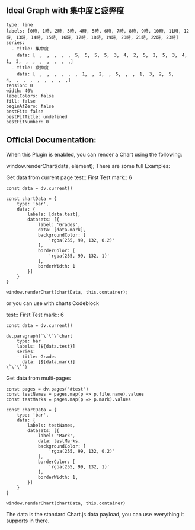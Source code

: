 ## Ideal Graph with 集中度と疲弊度

```chart
type: line
labels: [0時, 1時, 2時, 3時, 4時, 5時, 6時, 7時, 8時, 9時, 10時, 11時, 12時, 13時, 14時, 15時, 16時, 17時, 18時, 19時, 20時, 21時, 22時, 23時]
series:
  - title: 集中度
    data: [　,　,　,　,　,　5,　5,　5,　5,　3,　4,　2,　5,　2,　5,　3,　4,　1,　3,　,　,　,　,　,　,　,]
  - title: 疲弊度
    data: [　,　,　,　,　,　,　1,　,　2,　,　5,　,　,　1,　3,　2,　5,　4,　,　,　,　,　,　,　,　,]
tension: 0
width: 40%
labelColors: false
fill: false
beginAtZero: false
bestFit: false
bestFitTitle: undefined
bestFitNumber: 0
```



## Official Documentation: 


When this Plugin is enabled, you can render a Chart using the following:

window.renderChart(data, element);
There are some full Examples:

Get data from current page 
test:: First Test
mark:: 6

```dataviewjs
const data = dv.current()

const chartData = {
    type: 'bar',
    data: {
        labels: [data.test],
        datasets: [{
            label: 'Grades',
            data: [data.mark],
            backgroundColor: [
                'rgba(255, 99, 132, 0.2)'
            ],
            borderColor: [
                'rgba(255, 99, 132, 1)'
            ],
            borderWidth: 1
        }]
    }
}

window.renderChart(chartData, this.container);
```
or you can use with charts Codeblock

test:: First Test
mark:: 6

```dataviewjs
const data = dv.current()

dv.paragraph(`\`\`\`chart
    type: bar
    labels: [${data.test}]
    series:
    - title: Grades
      data: [${data.mark}]
\`\`\``)
```
Get data from multi-pages 
```dataviewjs
const pages = dv.pages('#test')
const testNames = pages.map(p => p.file.name).values
const testMarks = pages.map(p => p.mark).values

const chartData = {
    type: 'bar',
    data: {
        labels: testNames,
        datasets: [{
            label: 'Mark',
            data: testMarks,
            backgroundColor: [
                'rgba(255, 99, 132, 0.2)'
            ],
            borderColor: [
                'rgba(255, 99, 132, 1)'
            ],
            borderWidth: 1,
        }]
    }
}

window.renderChart(chartData, this.container)
```
The data is the standard Chart.js data payload, you can use everything it supports in there.